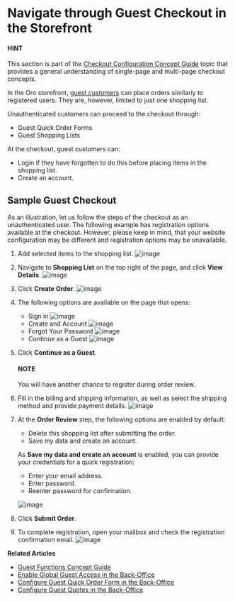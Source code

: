 <a id="frontstore-guide-orders-checkout-guest"></a>

# Navigate through Guest Checkout in the Storefront

#### HINT
This section is part of the [Checkout Configuration Concept Guide](../../concept-guides/checkout/index.md#checkout-management-concept-guide) topic that provides a general understanding of single-page and multi-page checkout concepts.

In the Oro storefront, [guest customers](../../concept-guides/guests/index.md#sys-conf-commerce-guest) can place orders similarly to registered users. They are, however, limited to just one shopping list.

Unauthenticated customers can proceed to the checkout through:

* Guest Quick Order Forms
* Guest Shopping Lists

At the checkout, guest customers can:

* Login if they have forgotten to do this before placing items in the shopping list.
* Create an account.

<!-- begin_sample_checkout -->

## Sample Guest Checkout

As an illustration, let us follow the steps of the checkout as an unauthenticated user. The following example has registration options available at the checkout. However, please keep in mind, that your website configuration may be different and registration options may be unavailable.

1. Add selected items to the shopping list.
   ![image](user/img/storefront/orders/SampleGuestCheckout1.png)
2. Navigate to **Shopping List** on the top right of the page, and click **View Details**.
   ![image](user/img/storefront/orders/SampleGuestCheckout2.png)
3. Click **Create Order**.
   ![image](user/img/storefront/orders/SampleGuestCheckout3.png)
4. The following options are available on the page that opens:
   * Sign in
     ![image](user/img/storefront/orders/SampleGuestCheckout5.png)
   * Create and Account
     ![image](user/img/storefront/orders/SampleGuestCheckout6.png)
   * Forgot Your Password
     ![image](user/img/storefront/orders/SampleGuestCheckout7.png)
   * Continue as a Guest
     ![image](user/img/storefront/orders/SampleGuestCheckout4.png)
5. Click **Continue as a Guest**.

   #### NOTE
   You will have another chance to register during order review.
6. Fill in the billing and shipping information, as well as select the shipping method and provide payment details.
   ![image](user/img/storefront/orders/SampleGuestCheckout8.png)
7. At the **Order Review** step, the following options are enabled by default:
   * Delete this shopping list after submitting the order.
   * Save my data and create an account.

   As **Save my data and create an account** is enabled, you can provide your credentials for a quick registration:
   * Enter your email address.
   * Enter password.
   * Reenter password for confirmation.

   ![image](user/img/storefront/orders/SampleGuestCheckout9.png)
8. Click **Submit Order**.
9. To complete registration, open your mailbox and check the registration confirmation email.
   ![image](user/img/storefront/orders/SampleGuestCheckout10.png)

**Related Articles**

* [Guest Functions Concept Guide](../../concept-guides/guests/index.md#sys-conf-commerce-guest)
* [Enable Global Guest Access in the Back-Office](../../back-office/system/configuration/commerce/guests/index.md#configuration-guide-commerce-configuration-guests)
* [Configure Guest Quick Order Form in the Back-Office](../../back-office/system/configuration/commerce/sales/guest-quick-order-global.md#user-guide-system-configuration-commerce-sales-quick-order-form)
* [Configure Guest Quotes in the Back-Office](../../back-office/system/configuration/commerce/sales/guest-quote.md#sys-conf-commerce-guest-enable-guest-quotes)

<!-- finish_sample_checkout -->
